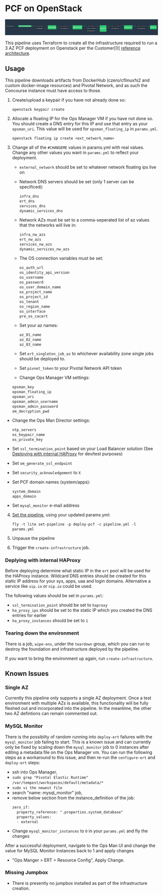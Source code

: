 # PCF on OpenStack

![Concourse Pipeline](embed.png)

This pipeline uses Terraform to create all the infrastructure required to run a
3 AZ PCF deployment on Openstack per the Customer[0] [reference
architecture](http://docs.pivotal.io/pivotalcf/1-10/refarch/openstack/openstack_ref_arch.html).

## Usage

This pipeline downloads artifacts from DockerHub (czero/cflinuxfs2 and custom
docker-image resources) and Pivotal Network, and as such the Concourse instance
must have access to those.

1. Create/upload a keypair if you have not already done so:

    ```
    openstack keypair create
    ```
    
2. Allocate a floating IP for the Ops Manager VM if you have not done so. You
   should create a DNS entry for this IP and use that entry as your 
   `opsman_uri`. This value will be used for `opsman_floating_ip` in `params.yml`.
   
   ```
   openstack floating ip create <ext_network_name>
   ```

3. Change all of the `#CHANGEME` values in params.yml with real values. Change
   any other values you want in `params.yml` to reflect your deployment.

   - `external_network` should be set to whatever network floating ips live on

   - Network DNS servers should be set (only 1 server can be specificed):
   
     ```
     infra_dns
     ert_dns
     services_dns
     dynamic_services_dns
     ```

   - Network AZs must be set to a comma-seperated list of az values that the
     networks will live in:

       ```
       infra_nw_azs
       ert_nw_azs
       services_nw_azs
       dynamic_services_nw_azs
       ```

   - The OS connection variables must be set:

     ```
     os_auth_url
     os_identity_api_version
     os_username
     os_password
     os_user_domain_name
     os_project_name
     os_project_id
     os_tenant
     os_region_name
     os_interface
     pre_os_cacert
     ```

   - Set your az names:

     ```
     az_01_name
     az_02_name
     az_03_name
     ```

   - Set `ert_singleton_job_az` to whichever availability zone single jobs
     should be deployed to.

   - Set `pivnet_token` to your Pivotal Network API token

   - Change Ops Manager VM settings:
 
    ```
    opsman_key
    opsman_floating_ip
    opsman_uri
    opsman_admin_username
    opsman_admin_password
    om_decryption_pwd
    ``` 
    
  - Change the Ops Man Director settings:
  
    ```
    ntp_servers
    os_keypair_name
    os_private_key
    ```
    
  - Set `ssl_termination_point` based on your Load Balancer solution (See 
    [Deploying with internal HAProxy](#deplying-with-internal-haproxy) for 
    dev/test purposes)
  
  - Set `om_generate_ssl_endpoint`
  
  - Set `security_acknowledgement` to `X`
  
  - Set PCF domain names (system/apps):
  
    ```
    system_domain
    apps_domain
    ```
    
  - Set `mysql_monitor` e-mail address

4. [Set the pipeline](http://concourse.ci/single-page.html#fly-set-pipeline), using your updated params.yml:

    ```
    fly -t lite set-pipeline -p deploy-pcf -c pipeline.yml -l params.yml
    ```

5. Unpause the pipeline
6. Trigger the `create-infrastructure` job.

### Deplying with internal HAProxy

Before deploying determine what static IP in the `ert` pool will be used for 
the HAProxy instance. Wildcard DNS entries should be created for this static
IP address for your sys, apps, uaa and login domains. Alternative a service
like `xip.io` or `nip.io` could be used.

The following values should be set in `params.yml`:

  - `ssl_termination_point` should be set to `haproxy`
  - `ha_proxy_ips` should be set to the static IP which you created the DNS
    entries for earlier
  - `ha_proxy_instances` should be set to `1`

### Tearing down the environment

There is a job, `wipe-env`, under the `teardown` group, which you can run to 
destroy the foundation and infrastructure deployed by the pipeline.

If you want to bring the environment up again, run `create-infrastructure`.

## Known Issues

### Single AZ

Currently this pipeline only supports a single AZ deployment. Once a test
environment with multiple AZs is available, this functionality will be fully
fleshed out and incorporated into the pipeline. In the meantime, the other
two AZ defintions can remain commented out.

### MySQL Monitor

There is the possibilty of random running into `deploy-ert` failures with
the `mysql_monitor` job failing to start. This is a known issue and can
currently only be fixed by scaling down the `mysql_monitor` job to 0 instances
after editing a metadata file on the Ops Manager vm. You can run the following
steps as a workaround to this issue, and then re-run the `configure-ert` and
`deploy-ert` steps:

  - ssh into Ops Manager,
  - `sudo grep "Pivotal Elastic Runtime" /var/tempest/workspaces/default/metadata/*` 
  - `sudo vi the newest file`
  - search "name: mysql_monitor" job,
  - remove below section from the instance_definition of the job:
    ```
    zero_if:
      property_reference: ".properties.system_database"
      property_values:
      - external
    ```
  - Change `mysql_monitor_instances` to `0` in your `params.yml` and fly the changes
  
After a successful deployment, navigate to the Ops Man UI and change the value
for MySQL Monitor Instances back to 1 and apply changes
  - "Ops Manger > ERT > Resource Config", Apply Change.

### Missing Jumpbox
* There is presently no jumpbox installed as part of the infrastructure creation.
